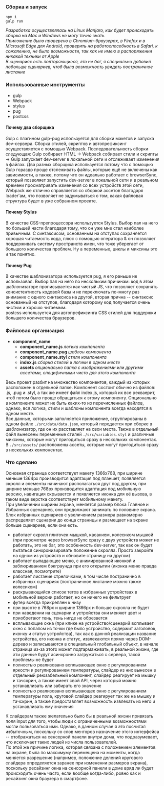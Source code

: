 ### Сборка и запуск
```
npm i
gulp run
```
*Разработка осуществлялась на Linux Manjaro, как будет происходить сборка на Mac и Windows не могу точно знать*  
*Приложение было проверено в Chromium-браузерах, в Firefox и в Microsoft Edge для Android, проверить на работоспособность в Safari, к сожалению, не было возможности, так как не имею в распоряжении никакой техники от Apple*  
*В сценариях есть повторяющиеся, это не баг, я специально добавил побольше сценариев, чтоб была возможность увидеть постраничное листание*

### Использованные инструменты
- gulp
- Webpack
- stylus
- pug
- postcss  

#### Почему два сборщика
Gulp с плагином gulp-pug используется для сборки макетов и запуска dev-сервера. Сборка стилей, скриптов и автопрефиксинг осуществляется с помощью Webpack. Последовательность сборки следующая: Gulp собирает HTML -> Webpack собирает стили и скрипты -> Gulp запускает dev-server в локальной сети и отслеживает изменения в файлах. Два разных сборщика используется потому что с помощью Gulp гораздо проще отслеживать файлы, которые ещё не включены как зависимости, а также, потому что он идеально работает с browserSync, который позволяет запустить dev-server в локальной сети и в реальном времени просматривать изменения со всех устройств этой сети, Webpack же отлично справляется со сборкой ассетов благодаря loader'ам, что позволяет не задумываться о том, какая файловая структура будет в уже собранном проекте.  
#### Почему Stylus
В качестве CSS-препроцессора используется Stylus. Выбор пал на него по большей части благодаря тому, что он уже мне стал наиболее привычным. С синтаксисом, основанным на отступах сохраняется хорошая читаемость кода, плюс с помощью оператора & он позволяет поддерживать систему пространств имен, что тоже уберегает от большого количества проблем. Ну а переменные, циклы и миксины это и так понятно.  
#### Почему Pug 
В качестве шаблонизатора используется pug, я его раньше не использовал. Выбор пал на него по нескольким причинам: код в этом шаблонизаторе прописывается как чистый JS, что позволяет сохранять консистентность кодовой базы и не переключать по-многу раз внимание с одного синтаксиса на другой, вторая прична -- синтаксис основанный на отступов, благодаря которому код получается очень чистым и хорошо читаемым.  
postcss используется для автопрефиксинга CSS стилей для поддержки большего количества браузеров. 

### Файловая организация
* **component_name**
  * **component_name.js** *логика компонента*
  * **component_name.pug** *шаблон компонента*
  * **component_name.styl** *стили компонента*
  * **index.js** *сборка стилей и логики в одном месте*
  * **assets** *опционально папка с изображениями или другими ассетами, специфичными чисто для этого компонента*

Весь проект разбит на множество компонентов, каждый из которых расположен в отдельной папке. Компонент состоит обычно из файлов: .js, .pug и .styl, а так же имеет файл index.js, который их все рекваерит, чтоб потом было проще обращаться к этому компоненту. Опционально в компоненте может не быть каких-то из перечисленных файлов, однако, вся логика, стили и шаблоны компонента всегда находятся в одном месте.  
Все данные, которыми заполняется приложение, сгруппированы в одном файле `./src/data/data.json`, который передается при сборке в шаблонизатор, где он их расставляет на свои места. Также в отдельный файл вынесены переменные стилей `./src/variables.styl` и различные миксины, которые могут пригодиться сразу в нескольких компонентах. В `./src/assets/` расположены ассеты, которые могут пригодиться сразу в нескольких компонентах.

### Что сделано
Основная страница соответствует макету 1366x768, при ширине меньше 1364px производится адаптация под планшет, появляется скролл и элементы начинают располагаться друг под другом, при ширине меньше 768px производится адаптация под мобильную версию, навигация скрывается и появляется иконка для её вызова, в таком виде верстка соответствует мобильному макету.  
При увеличении ширины экрана, меняется размер блока Главное и Избранных сценариев, они продолжают занимать по половине экрана. Блок избранных сценариев с увеличением размера равномерно распределяет сценарии до конца страницы и размещает на экране больше сценариев, если они есть.  
- работает скролл плиточек мышкой, касанием, колесиком мышкой (при просмотре через browserSync сразу с двух устройств может не работать, это не баг, это особенность dev-server, так как он будет пытаться синхронизировать положение скролла. Просто закройте на одном из устройств и обновите страницу на другом)
- работает выпадающее меню, с анимированной иконкой и заблюриванием бэкграунда при его открытии (иконка меню правда классная, посмотрите)
- работает листание стрелочками, в том числе постранично в избранных сценариях (постраничное листание можно также колесиком)
- раскрывающийся список тегов в избранных устройствах в мобильной версии работает, но он ничего не фильтрует  
- футер всегда прикреплен к низу
- при высоте в 768px и ширине 1366px и больше скролла не будет
- при наведении на сценарии и устройства они меняют цвет и приобретают тень, тень нигде не обрезается
- всплывающие окна (при клике на устройство/сценарий всплывает окно с попапом из точки где было устройство, содержит заголовок, иконку и статус устройства), так как в данной реализации название устройства, его иконка и статус, извлекаются прямо через DOM-дерево и записываются в специальный глобальный объект, в начале страница из-за этого может подтармаживать, в реальной жизни, где эти данные будут асинхронно загружаться с сервера, такой проблемы не будет
- полностью реализовано всплывающее окно с регулированием яркости и регулированием температуры, слайдер из них вынесен в отдельный реюзабельный компонент, слайдер реагирует на мышку и тачскрин, а также имеет свой API, через который можно устанавливать или забирать его значение
- полностью реализовано всплывающее окно с регулированием температуры пола, круговой слайдер реагирует так же на мышку и тачскрин, а также предоставляет возможность извлекать из него и устанавливать ему значения  

К слайдерам также желательно было бы в реальной жизни привязать поля input для того, чтобы люди с ограниченными возможностями могли пользоваться ими. Однако, в данном случае я это посчитал избыточным, поскольку со слов менторов назначение этого интерфейса -- отображаться на сенсорной панели внутри дома, что подразумевает, что исключает таких людей из числа пользователей.  
По этой же причине логика, которая связана с положением элементов на экране, была по максимуму перемещена на моменты, когда меняется разрешение (например, положение делений кругового слайдера определяется заранее при изменении размеров экрана), поскольку ресайзинг окна на сенсорной панели в доме вряд ли будет происходить очень часто, если вообще когда-либо, ровно как и ресайзинг окна браузера в смартфоне. 


